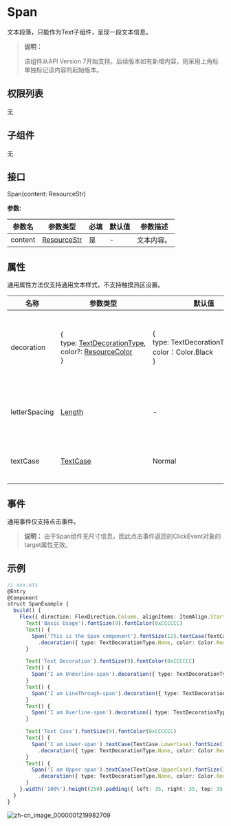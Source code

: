 # Span

文本段落，只能作为Text子组件，呈现一段文本信息。

>  **说明：**
>
>  该组件从API Version 7开始支持。后续版本如有新增内容，则采用上角标单独标记该内容的起始版本。


## 权限列表

无


## 子组件

无


## 接口

Span(content: ResourceStr)

**参数:**

| 参数名     | 参数类型   | 必填   | 默认值  | 参数描述  |
| ------- | ------ | ---- | ---- | ----- |
| content | [ResourceStr](../../ui/ts-types.md) | 是    | -    | 文本内容。 |

## 属性

通用属性方法仅支持通用文本样式，不支持触摸热区设置。

| 名称         | 参数类型                                     | 默认值                                      | 描述             |
| ---------- | ---------------------------------------- | ---------------------------------------- | -------------- |
| decoration | {<br/>type:&nbsp;[TextDecorationType](ts-appendix-enums.md#textdecorationtype枚举说明),<br/>color?:&nbsp;[ResourceColor](../../ui/ts-types.md)<br/>} | {<br/>type:&nbsp;TextDecorationType.None<br/>color：Color.Black<br/>} | 设置文本装饰线样式及其颜色。 |
| letterSpacing       | [Length](../../ui/ts-types.md)                 | -                          | 设置文本字符间距。                                 |
| textCase   | [TextCase](ts-appendix-enums.md#textcase枚举说明) | Normal                                   | 设置文本大小写。       |


## 事件

通用事件仅支持点击事件。

>  **说明：**
>  由于Span组件无尺寸信息，因此点击事件返回的ClickEvent对象的target属性无效。


## 示例

```ts
// xxx.ets
@Entry
@Component
struct SpanExample {
  build() {
    Flex({ direction: FlexDirection.Column, alignItems: ItemAlign.Start, justifyContent: FlexAlign.SpaceBetween }) {
      Text('Basic Usage').fontSize(9).fontColor(0xCCCCCC)
      Text() {
        Span('This is the Span component').fontSize(12).textCase(TextCase.Normal)
          .decoration({ type: TextDecorationType.None, color: Color.Red })
      }

      Text('Text Decoration').fontSize(9).fontColor(0xCCCCCC)
      Text() {
        Span('I am Underline-span').decoration({ type: TextDecorationType.Underline, color: Color.Red }).fontSize(12)
      }
      Text() {
        Span('I am LineThrough-span').decoration({ type: TextDecorationType.LineThrough, color: Color.Red }).fontSize(12)
      }
      Text() {
        Span('I am Overline-span').decoration({ type: TextDecorationType.Overline, color: Color.Red }).fontSize(12)
      }

      Text('Text Case').fontSize(9).fontColor(0xCCCCCC)
      Text() {
        Span('I am Lower-span').textCase(TextCase.LowerCase).fontSize(12)
          .decoration({ type: TextDecorationType.None, color: Color.Red })
      }
      Text() {
        Span('I am Upper-span').textCase(TextCase.UpperCase).fontSize(12)
          .decoration({ type: TextDecorationType.None, color: Color.Red })
      }
    }.width('100%').height(250).padding({ left: 35, right: 35, top: 35 })
  }
}
```

![zh-cn_image_0000001219982709](figures/zh-cn_image_0000001219982709.gif)
